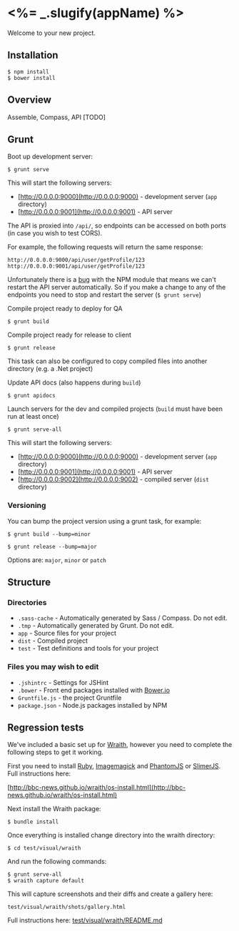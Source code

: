 # <%= _.slugify(appName) %>

Welcome to your new project.

## Installation

    $ npm install
    $ bower install

## Overview

Assemble, Compass, API [TODO]

## Grunt

Boot up development server:

    $ grunt serve

This will start the following servers:

 - [http://0.0.0.0:9000](http://0.0.0.0:9000) - development server (`app` directory)
 - [http://0.0.0.0:9001](http://0.0.0.0:9001) - API server

The API is proxied into `/api/`, so endpoints can be accessed on both ports (in case you wish to test CORS).

For example, the following requests will return the same response:

    http://0.0.0.0:9000/api/user/getProfile/123
    http://0.0.0.0:9001/api/user/getProfile/123

Unfortunately there is a [bug](https://github.com/blai/grunt-express/issues/37) with the NPM module that means we can't restart the API server automatically.
So if you make a change to any of the endpoints you need to stop and restart the server (`$ grunt serve`)

Compile project ready to deploy for QA

    $ grunt build

Compile project ready for release to client

    $ grunt release

This task can also be configured to copy compiled files into another directory (e.g. a .Net project)

Update API docs (also happens during `build`)

    $ grunt apidocs

Launch servers for the dev and compiled projects (`build` must have been run at least once)

    $ grunt serve-all

This will start the following servers:

 - [http://0.0.0.0:9000](http://0.0.0.0:9000) - development server (`app` directory)
 - [http://0.0.0.0:9001](http://0.0.0.0:9001) - API server
 - [http://0.0.0.0:9002](http://0.0.0.0:9002) - compiled server (`dist` directory)

### Versioning

You can bump the project version using a grunt task, for example:

    $ grunt build --bump=minor

    $ grunt release --bump=major

Options are: `major`, `minor` or `patch`

## Structure

### Directories

 - `.sass-cache` - Automatically generated by Sass / Compass. Do not edit.
 - `.tmp` - Automatically generated by Grunt. Do not edit.
 - `app` - Source files for your project
 - `dist` - Compiled project
 - `test` - Test definitions and tools for your project

### Files you may wish to edit

 - `.jshintrc` - Settings for JSHint
 - `.bower` - Front end packages installed with [Bower.io](http://www.bower.io)
 - `Gruntfile.js` - the project Gruntfile
 - `package.json` - Node.js packages installed by NPM

## Regression tests

We've included a basic set up for [Wraith](https://github.com/BBC-News/wraith), however you need to complete the following steps to get it working.

First you need to install [Ruby](https://www.ruby-lang.org/), [Imagemagick](http://www.imagemagick.org/) and [PhantomJS](http://phantomjs.org/) or [SlimerJS](http://slimerjs.org/). Full instructions here:

[http://bbc-news.github.io/wraith/os-install.html](http://bbc-news.github.io/wraith/os-install.html)

Next install the Wraith package:

    $ bundle install

Once everything is installed change directory into the wraith directory:

    $ cd test/visual/wraith

And run the following commands:

    $ grunt serve-all
    $ wraith capture default

This will capture screenshots and their diffs and create a gallery here:

    test/visual/wraith/shots/gallery.html

Full instructions here: [test/visual/wraith/README.md](test/visual/wraith/README.md)